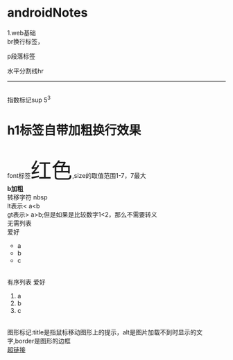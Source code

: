 # androidNotes
1.web基础<br/>br换行标签，<p>p段落标签</p>  水平分割线hr<hr>    
指数标记sup  5<sup>3</sup>  <h1>h1标签自带加粗换行效果</h1>
<br/>font标签<font size="7">红色</font>,size的取值范围1-7，7最大<br/>
<b>b加粗</b>
<br/>转移字符&nbsp;nbsp
<br/>lt表示<   a&lt;b
<br/>gt表示>   a&gt;b;但是如果是比较数字1<2，那么不需要转义 <br/>
无需列表   
爱好<ul type="circle">
 <li>a</li>
  <li>b</li>
   <li>c</li>
</ul>
</br>
有序列表      
爱好<ol>
 <li>a</li>
  <li>b</li>
   <li>c</li>
</ol>

<br/>
图形标记:title是指鼠标移动图形上的提示，alt是图片加载不到时显示的文字,border是图形的边框 
<br/>
<a href="https://www.baidu.com/" target="_blank">超链接</a>

